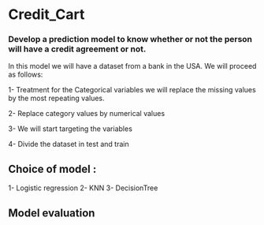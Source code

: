 # Credit_Cart

### Develop a prediction model to know whether or not the person will have a credit agreement or not.
In this model we will have a dataset from a bank in the USA.
We will proceed as follows:

1- Treatment for the Categorical variables we will replace the missing values by the most repeating values.

2- Replace category values by numerical values

3- We will start targeting the variables

4- Divide the dataset in test and train


## Choice of model :

1- Logistic regression
2- KNN
3- DecisionTree

## Model evaluation 
